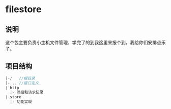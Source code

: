 # filestore
## 说明
这个包主要负责小主机文件管理，学完了的到我这里来报个到，我给你们安排点乐子。

## 项目结构

```go
|-/   //根目录
|-... //接口定义
|-http
  |- 流控和请求记录 
|-store
  |- 功能实现
```